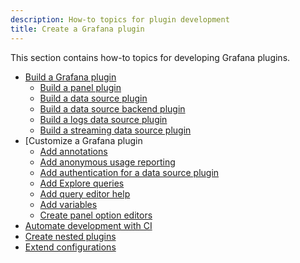```yaml
---
description: How-to topics for plugin development
title: Create a Grafana plugin
---
```


This section contains how-to topics for developing Grafana plugins.

- [Build a Grafana plugin](https://grafana.github.io/plugin-tools/docs/creating-a-plugin)
    - [Build a panel plugin](https://grafana.com/tutorials/build-a-panel-plugin/)
    - [Build a data source plugin](https://grafana.com/tutorials/build-a-data-source-plugin/)
    - [Build a data source backend plugin](https://grafana.com/tutorials/build-a-data-source-backend-plugin/)
    - [Build a logs data source plugin](build-a-logs-data-source-plugin.md)
    - [Build a streaming data source plugin](build-a-streaming-data-source-plugin.md)
- [Customize a Grafana plugin
    - [Add annotations](add-support-for-annotations.md)
    - [Add anonymous usage reporting](add-anonymous-usage-reporting.md)
    - [Add authentication for a data source plugin](add-authentication-for-data-source-plugins.md)
    - [Add Explore queries](add-support-for-explore-queries.md)
    - [Add query editor help](add-query-editor-help.md)
    - [Add variables](add-support-for-variables.md)
    - [Create panel option editors](custom-panel-option-editors.md)
- [Automate development with CI](https://grafana.github.io/plugin-tools/docs/ci)
- [Create nested plugins](https://grafana.github.io/plugin-tools/docs/nested-plugins)
- [Extend configurations](https://grafana.github.io/plugin-tools/docs/advanced-configuration)